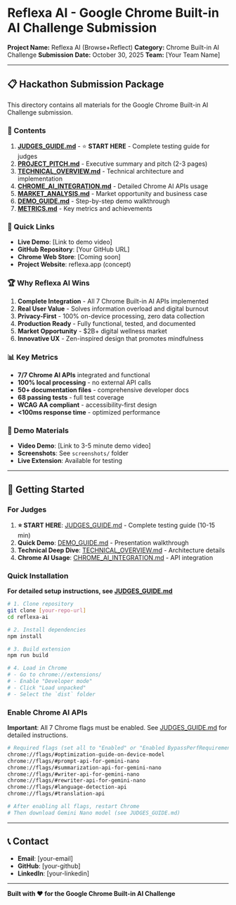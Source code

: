 # Reflexa AI - Google Chrome Built-in AI Challenge Submission

**Project Name:** Reflexa AI (Browse+Reflect)
**Category:** Chrome Built-in AI Challenge
**Submission Date:** October 30, 2025
**Team:** [Your Team Name]

---

## 📋 Hackathon Submission Package

This directory contains all materials for the Google Chrome Built-in AI Challenge submission.

### 📁 Contents

1. **[JUDGES_GUIDE.md](./JUDGES_GUIDE.md)** - ⭐ **START HERE** - Complete testing guide for judges
2. **[PROJECT_PITCH.md](./PROJECT_PITCH.md)** - Executive summary and pitch (2-3 pages)
3. **[TECHNICAL_OVERVIEW.md](./TECHNICAL_OVERVIEW.md)** - Technical architecture and implementation
4. **[CHROME_AI_INTEGRATION.md](./CHROME_AI_INTEGRATION.md)** - Detailed Chrome AI APIs usage
5. **[MARKET_ANALYSIS.md](./MARKET_ANALYSIS.md)** - Market opportunity and business case
6. **[DEMO_GUIDE.md](./DEMO_GUIDE.md)** - Step-by-step demo walkthrough
7. **[METRICS.md](./METRICS.md)** - Key metrics and achievements

### 🎯 Quick Links

- **Live Demo**: [Link to demo video]
- **GitHub Repository**: [Your GitHub URL]
- **Chrome Web Store**: [Coming soon]
- **Project Website**: reflexa.app (concept)

### 🏆 Why Reflexa AI Wins

1. **Complete Integration** - All 7 Chrome Built-in AI APIs implemented
2. **Real User Value** - Solves information overload and digital burnout
3. **Privacy-First** - 100% on-device processing, zero data collection
4. **Production Ready** - Fully functional, tested, and documented
5. **Market Opportunity** - $2B+ digital wellness market
6. **Innovative UX** - Zen-inspired design that promotes mindfulness

### 📊 Key Metrics

- **7/7 Chrome AI APIs** integrated and functional
- **100% local processing** - no external API calls
- **50+ documentation files** - comprehensive developer docs
- **68 passing tests** - full test coverage
- **WCAG AA compliant** - accessibility-first design
- **<100ms response time** - optimized performance

### 🎥 Demo Materials

- **Video Demo**: [Link to 3-5 minute demo video]
- **Screenshots**: See `screenshots/` folder
- **Live Extension**: Available for testing

---

## 🚀 Getting Started

### For Judges

1. **⭐ START HERE**: [JUDGES_GUIDE.md](./JUDGES_GUIDE.md) - Complete testing guide (10-15 min)
2. **Quick Demo**: [DEMO_GUIDE.md](./DEMO_GUIDE.md) - Presentation walkthrough
3. **Technical Deep Dive**: [TECHNICAL_OVERVIEW.md](./TECHNICAL_OVERVIEW.md) - Architecture details
4. **Chrome AI Usage**: [CHROME_AI_INTEGRATION.md](./CHROME_AI_INTEGRATION.md) - API integration

### Quick Installation

**For detailed setup instructions, see [JUDGES_GUIDE.md](./JUDGES_GUIDE.md)**

```bash
# 1. Clone repository
git clone [your-repo-url]
cd reflexa-ai

# 2. Install dependencies
npm install

# 3. Build extension
npm run build

# 4. Load in Chrome
# - Go to chrome://extensions/
# - Enable "Developer mode"
# - Click "Load unpacked"
# - Select the `dist` folder
```

### Enable Chrome AI APIs

**Important**: All 7 Chrome flags must be enabled. See [JUDGES_GUIDE.md](./JUDGES_GUIDE.md) for detailed instructions.

```bash
# Required flags (set all to "Enabled" or "Enabled BypassPerfRequirement")
chrome://flags/#optimization-guide-on-device-model
chrome://flags/#prompt-api-for-gemini-nano
chrome://flags/#summarization-api-for-gemini-nano
chrome://flags/#writer-api-for-gemini-nano
chrome://flags/#rewriter-api-for-gemini-nano
chrome://flags/#language-detection-api
chrome://flags/#translation-api

# After enabling all flags, restart Chrome
# Then download Gemini Nano model (see JUDGES_GUIDE.md)
```

---

## 📞 Contact

- **Email**: [your-email]
- **GitHub**: [your-github]
- **LinkedIn**: [your-linkedin]

---

**Built with ❤️ for the Google Chrome Built-in AI Challenge**
